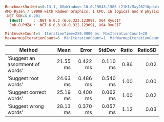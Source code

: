 ``` ini

BenchmarkDotNet=v0.13.1, OS=Windows 10.0.19043.1586 (21H1/May2021Update)
AMD Ryzen 7 5800H with Radeon Graphics, 1 CPU, 16 logical and 8 physical cores
.NET SDK=6.0.201
  [Host]     : .NET 6.0.3 (6.0.322.12309), X64 RyuJIT
  Job-CUPMZA : .NET 6.0.3 (6.0.322.12309), X64 RyuJIT

MinInvokeCount=1  IterationTime=250.0000 ms  MaxIterationCount=20  
MaxWarmupIterationCount=5  MinIterationCount=1  MinWarmupIterationCount=1  

```
|                           Method |     Mean |    Error |   StdDev | Ratio | RatioSD |
|--------------------------------- |---------:|---------:|---------:|------:|--------:|
| &#39;Suggest an assortment of words&#39; | 21.55 ms | 0.422 ms | 0.110 ms |  0.86 |    0.02 |
|             &#39;Suggest root words&#39; | 24.63 ms | 0.486 ms | 0.540 ms |  1.00 |    0.00 |
|          &#39;Suggest correct words&#39; | 25.19 ms | 0.400 ms | 0.062 ms |  1.00 |    0.02 |
|            &#39;Suggest wrong words&#39; | 28.13 ms | 0.370 ms | 0.057 ms |  1.12 |    0.03 |
